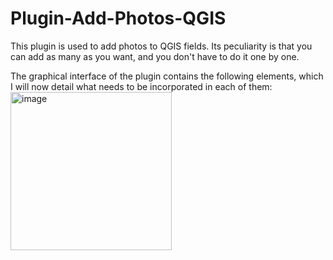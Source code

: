 # Plugin-Add-Photos-QGIS
This plugin is used to add photos to QGIS fields. Its peculiarity is that you can add as many as you want, and you don't have to do it one by one.

The graphical interface of the plugin contains the following elements, which I will now detail what needs to be incorporated in each of them:
<img width="258" height="253" alt="image" src="https://github.com/user-attachments/assets/39f757c0-ac6a-4018-ada4-5808c86b9656" />
